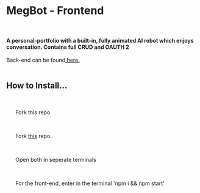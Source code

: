 </u> <h1> MegBot  -  Frontend</h1> </u>
</br>
</br>
<b> A personal-portfolio with a built-in, fully animated AI robot which enjoys conversation. Contains full CRUD and OAUTH 2 </b>
</br>
</br>
Back-end can be found<a href='https://github.com/Meganimation/Ill-um....Ina-TEA'> here. </a> 
</br>
</br>
<h2> How to Install... </h2>
</br>
<ul> Fork this repo </ul>
</br>
<ul> Fork <a href='https://github.com/Meganimation/Ill-um....Ina-TEA'>this</a> repo. </ul>
</br>
<ul> Open both in seperate terminals </ul>
</br>
<ul> For the front-end, enter in the terminal 'npm i && npm start' </ul>